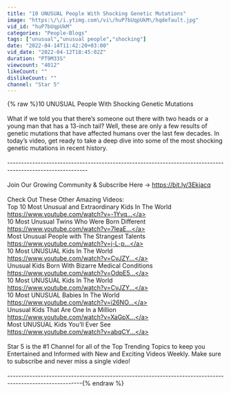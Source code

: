```yaml
---
title: "10 UNUSUAL People With Shocking Genetic Mutations"
image: "https:\/\/i.ytimg.com\/vi\/huP7bUqpUkM\/hqdefault.jpg"
vid_id: "huP7bUqpUkM"
categories: "People-Blogs"
tags: ["unusual","unusual people","shocking"]
date: "2022-04-14T11:42:20+03:00"
vid_date: "2022-04-12T18:45:02Z"
duration: "PT9M33S"
viewcount: "4012"
likeCount: ""
dislikeCount: ""
channel: "Star 5"
---
```

{% raw %}10 UNUSUAL People With Shocking Genetic Mutations<br /><br />What if we told you that there’s someone out there with two heads or a young man that has a 13-inch tail? Well, these are only a few results of genetic mutations that have affected humans over the last few decades. In today’s video, get ready to take a deep dive into some of the most shocking genetic mutations in recent history.<br /><br />-----------------------------------------------------------------------------------------------------------<br /><br />Join Our Growing Community &amp; Subscribe Here → <a rel="nofollow" target="blank" href="https://bit.ly/3Ekjacq">https://bit.ly/3Ekjacq</a><br /><br />Check Out These Other Amazing Videos:<br />Top 10 Most Unusual and Extraordinary Kids In The World<br /><a rel="nofollow" target="blank" href="https://www.youtube.com/watch?v=-1Yvq...">https://www.youtube.com/watch?v=-1Yvq...</a><br />10 Most Unusual Twins Who Were Born Different<br /> <a rel="nofollow" target="blank" href="https://www.youtube.com/watch?v=7IeaE...">https://www.youtube.com/watch?v=7IeaE...</a><br />Most Unusual People with The Strangest Talents <br /><a rel="nofollow" target="blank" href="https://www.youtube.com/watch?v=j-L-p...">https://www.youtube.com/watch?v=j-L-p...</a><br />10 Most UNUSUAL Kids In The World <br /><a rel="nofollow" target="blank" href="https://www.youtube.com/watch?v=CvJZY...">https://www.youtube.com/watch?v=CvJZY...</a><br />Unusual Kids Born With Bizarre Medical Conditions <br /><a rel="nofollow" target="blank" href="https://www.youtube.com/watch?v=OdpE5...">https://www.youtube.com/watch?v=OdpE5...</a><br />10 Most UNUSUAL Kids In The World <br /><a rel="nofollow" target="blank" href="https://www.youtube.com/watch?v=CvJZY...">https://www.youtube.com/watch?v=CvJZY...</a><br />10 Most UNUSUAL Babies In The World<br /> <a rel="nofollow" target="blank" href="https://www.youtube.com/watch?v=i26NO...">https://www.youtube.com/watch?v=i26NO...</a><br />Unusual Kids That Are One In a Million<br /><a rel="nofollow" target="blank" href="https://www.youtube.com/watch?v=XaGpX...">https://www.youtube.com/watch?v=XaGpX...</a><br />Most UNUSUAL Kids You’ll Ever See<br /><a rel="nofollow" target="blank" href="https://www.youtube.com/watch?v=abqCY...">https://www.youtube.com/watch?v=abqCY...</a><br /><br />Star 5 is the #1 Channel for all of the Top Trending Topics to keep you Entertained and Informed with New and Exciting Videos Weekly. Make sure to subscribe and never miss a single video!<br /><br />---------------------------------------------------------------------------------------------------------{% endraw %}
